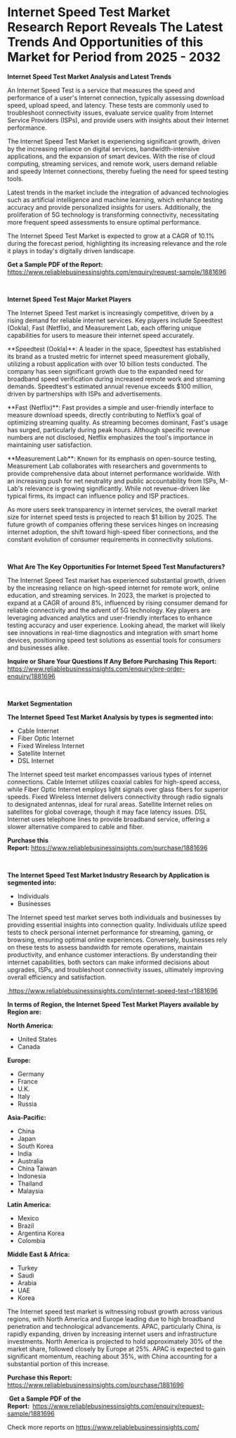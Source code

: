 <p><h1>Internet Speed Test Market Research Report Reveals The Latest Trends And Opportunities of this Market for Period from 2025 - 2032</h1></p><p><strong>Internet Speed Test Market Analysis and Latest Trends</strong></p>
<p><p>An Internet Speed Test is a service that measures the speed and performance of a user's Internet connection, typically assessing download speed, upload speed, and latency. These tests are commonly used to troubleshoot connectivity issues, evaluate service quality from Internet Service Providers (ISPs), and provide users with insights about their Internet performance. </p><p>The Internet Speed Test Market is experiencing significant growth, driven by the increasing reliance on digital services, bandwidth-intensive applications, and the expansion of smart devices. With the rise of cloud computing, streaming services, and remote work, users demand reliable and speedy Internet connections, thereby fueling the need for speed testing tools. </p><p>Latest trends in the market include the integration of advanced technologies such as artificial intelligence and machine learning, which enhance testing accuracy and provide personalized insights for users. Additionally, the proliferation of 5G technology is transforming connectivity, necessitating more frequent speed assessments to ensure optimal performance. </p><p>The Internet Speed Test Market is expected to grow at a CAGR of 10.1% during the forecast period, highlighting its increasing relevance and the role it plays in today's digitally driven landscape.</p></p>
<p><strong>Get a Sample PDF of the Report:&nbsp;</strong> <a href="https://www.reliablebusinessinsights.com/enquiry/request-sample/1881696?utm_campaign=2111&utm_medium=2&utm_source=Github&utm_content=ia&utm_term=11032025&utm_id=internet-speed-test">https://www.reliablebusinessinsights.com/enquiry/request-sample/1881696</a></p>
<p>&nbsp;</p>
<p><strong>Internet Speed Test Major Market Players</strong></p>
<p><p>The Internet Speed Test market is increasingly competitive, driven by a rising demand for reliable internet services. Key players include Speedtest (Ookla), Fast (Netflix), and Measurement Lab, each offering unique capabilities for users to measure their internet speed accurately. </p><p>**Speedtest (Ookla)**: A leader in the space, Speedtest has established its brand as a trusted metric for internet speed measurement globally, utilizing a robust application with over 10 billion tests conducted. The company has seen significant growth due to the expanded need for broadband speed verification during increased remote work and streaming demands. Speedtest's estimated annual revenue exceeds $100 million, driven by partnerships with ISPs and advertisements.</p><p>**Fast (Netflix)**: Fast provides a simple and user-friendly interface to measure download speeds, directly contributing to Netflix’s goal of optimizing streaming quality. As streaming becomes dominant, Fast's usage has surged, particularly during peak hours. Although specific revenue numbers are not disclosed, Netflix emphasizes the tool's importance in maintaining user satisfaction.</p><p>**Measurement Lab**: Known for its emphasis on open-source testing, Measurement Lab collaborates with researchers and governments to provide comprehensive data about internet performance worldwide. With an increasing push for net neutrality and public accountability from ISPs, M-Lab's relevance is growing significantly. While not revenue-driven like typical firms, its impact can influence policy and ISP practices.</p><p>As more users seek transparency in internet services, the overall market size for internet speed tests is projected to reach $1 billion by 2025. The future growth of companies offering these services hinges on increasing internet adoption, the shift toward high-speed fiber connections, and the constant evolution of consumer requirements in connectivity solutions.</p></p>
<p>&nbsp;</p>
<p><strong>What Are The Key Opportunities For Internet Speed Test Manufacturers?</strong></p>
<p><p>The Internet Speed Test market has experienced substantial growth, driven by the increasing reliance on high-speed internet for remote work, online education, and streaming services. In 2023, the market is projected to expand at a CAGR of around 8%, influenced by rising consumer demand for reliable connectivity and the advent of 5G technology. Key players are leveraging advanced analytics and user-friendly interfaces to enhance testing accuracy and user experience. Looking ahead, the market will likely see innovations in real-time diagnostics and integration with smart home devices, positioning speed test solutions as essential tools for consumers and businesses alike.</p></p>
<p><strong>Inquire or Share Your Questions If Any Before Purchasing This Report:</strong> <a href="https://www.reliablebusinessinsights.com/enquiry/pre-order-enquiry/1881696?utm_campaign=2111&utm_medium=2&utm_source=Github&utm_content=ia&utm_term=11032025&utm_id=internet-speed-test">https://www.reliablebusinessinsights.com/enquiry/pre-order-enquiry/1881696</a></p>
<p>&nbsp;</p>
<p><strong>Market Segmentation</strong></p>
<p><strong>The Internet Speed Test Market Analysis by types is segmented into:</strong></p>
<p><ul><li>Cable Internet</li><li>Fiber Optic Internet</li><li>Fixed Wireless Internet</li><li>Satellite Internet</li><li>DSL Internet</li></ul></p>
<p><p>The Internet speed test market encompasses various types of internet connections. Cable Internet utilizes coaxial cables for high-speed access, while Fiber Optic Internet employs light signals over glass fibers for superior speeds. Fixed Wireless Internet delivers connectivity through radio signals to designated antennas, ideal for rural areas. Satellite Internet relies on satellites for global coverage, though it may face latency issues. DSL Internet uses telephone lines to provide broadband service, offering a slower alternative compared to cable and fiber.</p></p>
<p><strong>Purchase this Report:&nbsp;</strong><a href="https://www.reliablebusinessinsights.com/purchase/1881696?utm_campaign=2111&utm_medium=2&utm_source=Github&utm_content=ia&utm_term=11032025&utm_id=internet-speed-test">https://www.reliablebusinessinsights.com/purchase/1881696</a></p>
<p>&nbsp;</p>
<p><strong>The Internet Speed Test Market Industry Research by Application is segmented into:</strong></p>
<p><ul><li>Individuals</li><li>Businesses</li></ul></p>
<p><p>The Internet speed test market serves both individuals and businesses by providing essential insights into connection quality. Individuals utilize speed tests to check personal internet performance for streaming, gaming, or browsing, ensuring optimal online experiences. Conversely, businesses rely on these tests to assess bandwidth for remote operations, maintain productivity, and enhance customer interactions. By understanding their internet capabilities, both sectors can make informed decisions about upgrades, ISPs, and troubleshoot connectivity issues, ultimately improving overall efficiency and satisfaction.</p></p>
<p><a href="https://www.reliablebusinessinsights.com/internet-speed-test-r1881696?utm_campaign=2111&utm_medium=2&utm_source=Github&utm_content=ia&utm_term=11032025&utm_id=internet-speed-test">&nbsp;https://www.reliablebusinessinsights.com/internet-speed-test-r1881696</a></p>
<p><strong>In terms of Region, the Internet Speed Test Market Players available by Region are:</strong></p>
<p>
    <p> <strong> North America: </strong>
        <ul>
            <li>United States</li>
            <li>Canada</li>
        </ul>
        </p> 
    <p> <strong> Europe: </strong>
        <ul>
            <li>Germany</li>
            <li>France</li>
            <li>U.K.</li>
            <li>Italy</li>
            <li>Russia</li>
        </ul>
        </p> 
    <p> <strong> Asia-Pacific: </strong>
        <ul>
            <li>China</li>
            <li>Japan</li>
            <li>South Korea</li>
            <li>India</li>
            <li>Australia</li>
            <li>China Taiwan</li>
            <li>Indonesia</li>
            <li>Thailand</li>
            <li>Malaysia</li>
        </ul>
        </p> 
    <p> <strong> Latin America: </strong>
        <ul>
            <li>Mexico</li>
            <li>Brazil</li>
            <li>Argentina Korea</li>
            <li>Colombia</li>
        </ul>
        </p> 
    <p> <strong> Middle East & Africa: </strong>
        <ul>
            <li>Turkey</li>
            <li>Saudi</li>
            <li>Arabia</li>
            <li>UAE</li>
            <li>Korea</li>
        </ul>
    </p>
    </p>
<p><p>The Internet speed test market is witnessing robust growth across various regions, with North America and Europe leading due to high broadband penetration and technological advancements. APAC, particularly China, is rapidly expanding, driven by increasing internet users and infrastructure investments. North America is projected to hold approximately 30% of the market share, followed closely by Europe at 25%. APAC is expected to gain significant momentum, reaching about 35%, with China accounting for a substantial portion of this increase.</p></p>
<p><strong>Purchase this Report: </strong><a href="https://www.reliablebusinessinsights.com/purchase/1881696?utm_campaign=2111&utm_medium=2&utm_source=Github&utm_content=ia&utm_term=11032025&utm_id=internet-speed-test">https://www.reliablebusinessinsights.com/purchase/1881696</a></p>
<p>&nbsp;<strong>Get a Sample PDF of the Report:&nbsp;&nbsp;</strong><a href="https://www.reliablebusinessinsights.com/enquiry/request-sample/1881696?utm_campaign=2111&utm_medium=2&utm_source=Github&utm_content=ia&utm_term=11032025&utm_id=internet-speed-test">https://www.reliablebusinessinsights.com/enquiry/request-sample/1881696</a></p>
<p><strong></strong></p>
<p>Check more reports on <a href="https://www.reliablebusinessinsights.com/?utm_campaign=2111&utm_medium=2&utm_source=Github&utm_content=ia&utm_term=11032025&utm_id=internet-speed-test">https://www.reliablebusinessinsights.com/</a></p>